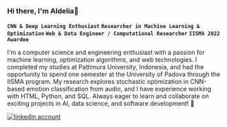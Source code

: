 
<h3>Hi there, I'm Aldelia👋</h3>

<!--**dey234/dey234** is a ✨ _special_ ✨ repository because its `README.md` (this file) appears on your GitHub profile. 
-->

**`CNN & Deep Learning Enthusiast`** **`Researcher in Machine Learning & Optimization`** **`Web & Data Engineer / Computational Researcher`**
**`IISMA 2022 Awardee`** 

I'm a computer science and engineering enthusiast with a passion for machine learning, optimization algorithms, and web technologies. I completed my studies at Pattimura University, Indonesia, and had the opportunity to spend one semester at the University of Padova through the IISMA program. My research explores stochastic optimization in CNN-based emotion classification from audio, and I have experience working with HTML, Python, and SQL. Always eager to learn and collaborate on exciting projects in AI, data science, and software development! 🚀 <br>

  <p aligns="left">
      <a href="linkedin.com/in/aldelia-jocelyn-tutuhatunewa-589b39210">
         <img alt="linkedin account" title="Connect with me!" src="https://img.shields.io/badge/Instagram-%23C13584?style=for-the-badge&logo=instagram&logoColor=white&logoSize=auto&labelColor=%23C13584&color=%23FF0069&link=https%3A%2F%2Fwww.instagram.com%2Faldelia_joe%3Figsh%3DMW5icXkyd3lxc3luMQ%3D%3D%20
"/></a> 
    
  </p>
      
